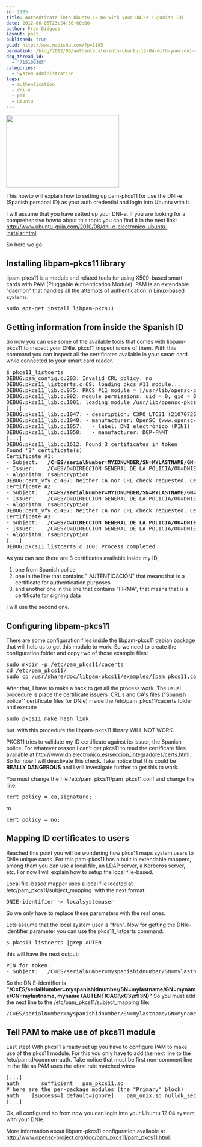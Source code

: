 ```yaml
---
id: 1185
title: Authenticate into Ubuntu 12.04 with your DNI-e (Spanish ID)
date: 2012-06-05T23:24:30+00:00
author: Fran Diéguez
layout: post
published: true
guid: http://www.mabishu.com/?p=1185
permalink: /blog/2012/06/authenticate-into-ubuntu-12-04-with-your-dni-e-spanish-id/
dsq_thread_id:
  - "715109305"
categories:
  - System Administration
tags:
  - authentication
  - dni-e
  - pam
  - ubuntu
---
```

<img class="alignright" title="dni_electronico" alt="" src="/assets/2012/06/dni_electronico-300x192.png" width="300" height="192" />

This howto will explain how to setting up pam-pkcs11 for use the DNI-e (Spanish personal ID) as your auth credential and login into Ubuntu with it.

I will assume that you have setted up your DNI-e. If you are looking for a comprehensive howto about this topic you can find it in the next link: <a href="http://www.ubuntu-guia.com/2010/08/dni-e-electronico-ubuntu-instalar.html">http://www.ubuntu-guia.com/2010/08/dni-e-electronico-ubuntu-instalar.html</a>

So here we go.
<!--more-->
<h2>Installing libpam-pkcs11 library</h2>
lipam-pkcs11 is a module and related tools for using X509-based smart cards with PAM (Pluggable Authentication Module). PAM is an extendable "daemon" that handles all the attempts of authentication in Linux-based systems.
<pre>sudo apt-get install libpam-pkcs11</pre>
<!--more-->
<h2>Getting information from inside the Spanish ID</h2>
So now you can use some of the available tools that comes with libpam-pkcs11 to inspect your DNIe. pkcs11_inspect is one of them. With this command you can inspect all the certificates available in your smart card while connected to your smart card reader.
<pre>$ pkcs11_listcerts
DEBUG:pam_config.c:203: Invalid CRL policy: no
DEBUG:pkcs11_listcerts.c:69: loading pkcs #11 module...
DEBUG:pkcs11_lib.c:975: PKCS #11 module = [/usr/lib/opensc-pkcs11.so]
DEBUG:pkcs11_lib.c:992: module permissions: uid = 0, gid = 0, mode = 755
DEBUG:pkcs11_lib.c:1001: loading module /usr/lib/opensc-pkcs11.so
[...]
DEBUG:pkcs11_lib.c:1047: - description: C3PO LTC31 (21070726) 00 00
DEBUG:pkcs11_lib.c:1048: - manufacturer: OpenSC (www.opensc-project.org) [...]
DEBUG:pkcs11_lib.c:1057:   - label: DNI electrónico (PIN1)
DEBUG:pkcs11_lib.c:1058:   - manufacturer: DGP-FNMT
[...]
DEBUG:pkcs11_lib.c:1612: Found 3 certificates in token
Found '3' certificate(s)
Certificate #1:
- Subject:   <strong>/C=ES/serialNumber=MYIDNUMBER/SN=MYLASTNAME/GN=FRANCISCO/CN=MYLASTNAME, FRANCISCO (AUTENTICACI\xC3\x93N)</strong>
- Issuer:    /C=ES/O=DIRECCION GENERAL DE LA POLICIA/OU=DNIE/CN=AC DNIE 003
- Algorithm: rsaEncryption
DEBUG:cert_vfy.c:407: Neither CA nor CRL check requested. CertVrfy() skipped
Certificate #2:
- Subject:   <strong>/C=ES/serialNumber=MYIDNUMBER/SN=MYLASTNAME/GN=FRANCISCO/CN=MYLASTNAME, FRANCISCO (FIRMA)</strong>
- Issuer:    /C=ES/O=DIRECCION GENERAL DE LA POLICIA/OU=DNIE/CN=AC DNIE 003
- Algorithm: rsaEncryption
DEBUG:cert_vfy.c:407: Neither CA nor CRL check requested. CertVrfy() skipped
Certificate #3:
- Subject:   <strong>/C=ES/O=DIRECCION GENERAL DE LA POLICIA/OU=DNIE/CN=AC DNIE 003</strong>
- Issuer:    /C=ES/O=DIRECCION GENERAL DE LA POLICIA/OU=DNIE/CN=AC RAIZ DNIE
- Algorithm: rsaEncryption
[...]
DEBUG:pkcs11_listcerts.c:160: Process completed</pre>
As you can see there are 3 certificates available inside my ID,
<ol>
	<li>one from Spanish police</li>
	<li>one in the line that contains " AUTENTICACIÓN" that means that is a certificate for authentication purposes</li>
	<li>and another one in the line that contains "FIRMA", that means that is a certificate for signing data</li>
</ol>
I will use the second one.
<h2>Configuring libpam-pkcs11</h2>
There are some configuration files inside the libpam-pkcs11 debian package that will help us to get this module to work. So we need to create the configuration folder and copy two of those example files:
<pre>sudo mkdir -p /etc/pam_pkcs11/cacerts
cd /etc/pam_pkcs11/
sudo cp /usr/share/doc/libpam-pkcs11/examples/{pam_pkcs11.conf.example.gz,subject_mapping.example} /etc/pam_pkcs11/</pre>
After that, I have to make a hack to get all the process work. The usual procedure is place the certificate issuers  CRL's and CA's files ("Spanish police"' certificate files for DNIe) inside the /etc/pam_pkcs11/cacerts folder and execute
<pre>sudo pkcs11_make_hash_link</pre>
but  with this procedure the libpam-pkcs11 library WILL NOT WORK.

PKCS11 tries to validate my ID certificate against its issuer, the Spanish police. For whatever reason I can't get pkcs11 to read the certificate files available at <a href="http://www.dnielectronico.es/seccion_integradores/certs.html">http://www.dnielectronico.es/seccion_integradores/certs.html</a>.  So for now I will deactivate this check. Take notice that this could be <strong>REALLY DANGEROUS</strong> and I will investigate further to get this to work.

You must change the file /etc/pam_pkcs11/pam_pkcs11.conf and change the line:
<pre>cert_policy = ca,signature;</pre>
to
<pre>cert_policy = no;</pre>
<h2>Mapping ID certificates to users</h2>
Reached this point you will be wondering how pkcs11 maps system users to DNIe unique cards. For this pam-pkcs11 has a built in extendable mappers, among them you can use a local file, an LDAP server, a Kerberos server, etc. For now I will explain how to setup the local file-based.

Local file-based mapper uses a local file located at /etc/pam_pkcs11/subject_mapping  with the next format:
<pre>DNIE-identifier -&gt; localsystemuser</pre>
So we only have to replace these parameters with the real ones.

Lets assume that the local system user is "fran". Now for getting the DNIe-identifier parameter you can use the pkcs11_listcerts command:
<pre>$ pkcs11_listcerts |grep AUTEN</pre>
this will have the next output:
<pre>PIN for token:
- Subject:   /C=ES/serialNumber=myspanishidnumber/SN=mylastname/GN=myname/CN=mylastname, myname (AUTENTICACI\xC3\x93N)</pre>
So the DNIE-identifier is <strong>"/C=ES/serialNumber=myspanishidnumber/SN=mylastname/GN=myname/CN=mylastname, myname (AUTENTICACI\xC3\x93N)"</strong>
So you must add the next line to the /etc/pam_pkcs11/subject_mapping file:
<pre>/C=ES/serialNumber=myspanishidnumber/SN=mylastname/GN=myname/CN=mylastname, myname (AUTENTICACI\xC3\x93N) -&gt; fran</pre>
<h2>Tell PAM to make use of pkcs11 module</h2>
Last step! With pkcs11 already set up you have to configure PAM to make use of the pkcs11 module. For this you only have to add the next line to the /etc/pam.d/common-auth. Take notice that must be first non-comment line in the file as PAM uses the «first rule matched wins»
<pre>[...]
auth       sufficient   pam_pkcs11.so
# here are the per-package modules (the "Primary" block)
auth    [success=1 default=ignore]    pam_unix.so nullok_secure
[...]</pre>
Ok, all configured so from now you can login into your Ubuntu 12.04 system with your DNIe.

More information about libpam-pkcs11 configuration available at <a href="http://www.opensc-project.org/doc/pam_pkcs11/pam_pkcs11.html">http://www.opensc-project.org/doc/pam_pkcs11/pam_pkcs11.html</a>.

&nbsp;
